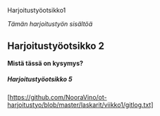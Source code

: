 Harjoitustyöotsikko1

*Tämän harjoitustyön sisältöä* 

## Harjoitustyöotsikko 2

**Mistä tässä on kysymys?**
 
##### Harjoitustyöotsikko 5

[https://github.com/NooraVino/ot-harjoitustyo/blob/master/laskarit/viikko1/gitlog.txt]
